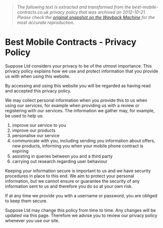 > *The following text is extracted and transformed from the best-mobile-contracts.co.uk privacy policy that was archived on 2012-10-21. Please check the [original snapshot on the Wayback Machine](https://web.archive.org/web/20121021130041id_/http%3A//www.best-mobile-contracts.co.uk/privacy-policy.html) for the most accurate reproduction.*

# Best Mobile Contracts - Privacy Policy

Suppose Ltd considers your privacy to be of the utmost importance. This privacy policy explains how we use and protect information that you provide us with when using this website.

By accessing and using this website you will be regarded as having read and accepted this privacy policy.

We may collect personal information when you provide this to us when using our services, for example when providing us with a review or registering with our services. The information we gather may, for example, be used to help us:

  1. improve our service to you
  2. improve our products
  3. personalise our service
  4. communicate with you, including sending you information about offers, new products, informing you when your mobile phone contract is expiring
  5. assisting in queries between you and a third party
  6. carrying out research regarding user behaviour



Keeping your information secure is important to us and we have security procedures in place to this end. We aim to protect your personal information, but we cannot ensure or guarantee the security of any information sent to us and therefore you do so at your own risk.

If at any time we provide you with a username or password, you are obliged to keep them secure.

Suppose Ltd may change this policy from time to time. Any changes will be updated via this page. Therefore we advise you to review our privacy policy whenever you use our site.

